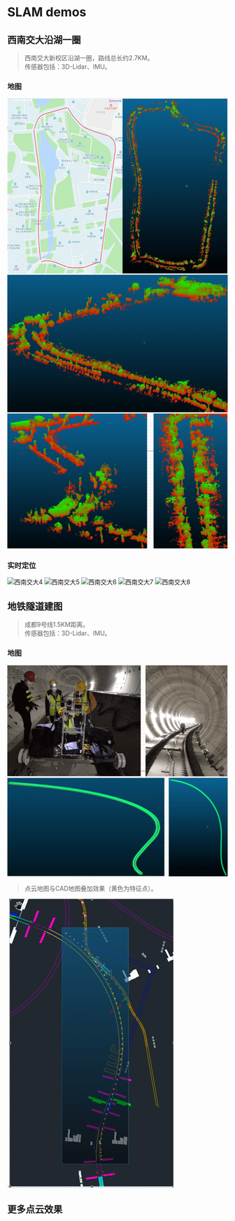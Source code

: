 # SLAM demos  
## 西南交大沿湖一圈  
  >西南交大新校区沿湖一圈，路线总长约2.7KM。  
  >传感器包括：3D-Lidar、IMU。
### 地图
![西南交大1](https://github.com/Willian-Cheng/SLAM/raw/master/image/baidu_and_pc.png)
![西南交大2](https://github.com/Willian-Cheng/SLAM/raw/master/image/pc1.png)
![西南交大3](https://github.com/Willian-Cheng/SLAM/raw/master/image/pc2.png)
### 实时定位
![西南交大4](https://github.com/Willian-Cheng/SLAM/raw/master/gif/1.gif)
![西南交大5](https://github.com/Willian-Cheng/SLAM/raw/master/gif/2.gif)
![西南交大6](https://github.com/Willian-Cheng/SLAM/raw/master/gif/3.gif)
![西南交大7](https://github.com/Willian-Cheng/SLAM/raw/master/gif/4.gif)
![西南交大8](https://github.com/Willian-Cheng/SLAM/raw/master/gif/5.gif)
## 地铁隧道建图
  >成都9号线1.5KM距离。  
  >传感器包括：3D-Lidar、IMU。
### 地图
![隧道1](https://github.com/Willian-Cheng/SLAM/raw/master/image/tunnel1.png)
![隧道2](https://github.com/Willian-Cheng/SLAM/raw/master/image/tunnel2.png)

  >点云地图与CAD地图叠加效果（黄色为特征点）。  

![隧道3](https://github.com/Willian-Cheng/SLAM/raw/master/image/tunnel3.png)
## 更多点云效果

